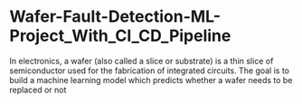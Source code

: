# Wafer-Fault-Detection-ML-Project_With_CI_CD_Pipeline
 In electronics, a wafer (also called a slice or substrate) is a thin slice of semiconductor used for the fabrication of integrated circuits. The goal is to build a machine learning model which predicts whether a wafer needs to be replaced or not
